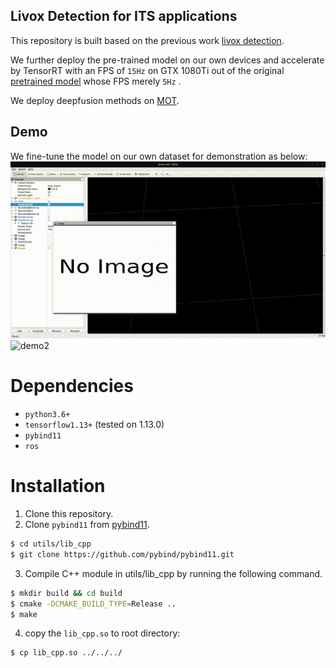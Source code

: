 ## Livox Detection for ITS applications

This repository is built based on the previous work [livox detection](https://github.com/Livox-SDK/livox_detection).

We further deploy the pre-trained model on our own devices and accelerate by TensorRT with an FPS of `15Hz` on GTX 1080Ti out of the original [pretrained model](https://github.com/Livox-SDK/livox_detection) whose FPS merely `5Hz` .

We deploy deepfusion methods on [MOT](https://github.com/wangxiyang2022/DeepFusionMOT).

## Demo
We fine-tune the model on our own dataset for demonstration as below:
![demo1](demo/its1%2000_00_00-00_00_30.gif) 
![demo2](demo/its2%2000_00_00-00_00_30.gif)

# Dependencies
- `python3.6+`
- `tensorflow1.13+` (tested on 1.13.0)
- `pybind11`
- `ros`

# Installation

1. Clone this repository.
2. Clone `pybind11` from [pybind11](https://github.com/pybind/pybind11).
```bash
$ cd utils/lib_cpp
$ git clone https://github.com/pybind/pybind11.git
```
3. Compile C++ module in utils/lib_cpp by running the following command.
```bash
$ mkdir build && cd build
$ cmake -DCMAKE_BUILD_TYPE=Release ..
$ make
```
4. copy the `lib_cpp.so` to root directory:
```bash
$ cp lib_cpp.so ../../../
```

